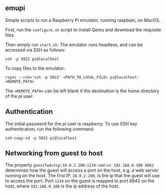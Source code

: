 emupi
-----

Simple scripts to run a Raspberry Pi emulator, running raspbian, on MacOS.

First, run the `configure.sh` script to install Qemu and download the requisite files.

Then simply run `start.sh`. The emulator runs headless, and can be accessed via SSH as follows:

```
ssh -p 5022 pi@localhost
```

To copy files to the emulator:

```
rsync --rsh='ssh -p 5022' <PATH_TO_LOCAL_FILE> pi@localhost:<REMOTE_PATH>
```

The `<REMOTE_PATH>` can be left blank if the destination is the home directory of the _pi_ user.

## Authentication

The initial password for the _pi_ user is _raspberry_. To use SSH key authenitcation, run the following command:

```
ssh-copy-id -p 5022 pi@localhost
```

## Networking from guest to host

The property `guestfwd=tcp:10.0.2.200:1234-cmd:nc 192.168.0.100 8842` determines how the guest will access a port on the host, e.g. a web server running on the host. The first IP, `10.0.2.200`, is the ip that the guest will use to access the port. Port `1234` on the guest is mapped to port 8842 on the host, where `192.168.0.100` is the ip address of the host.

